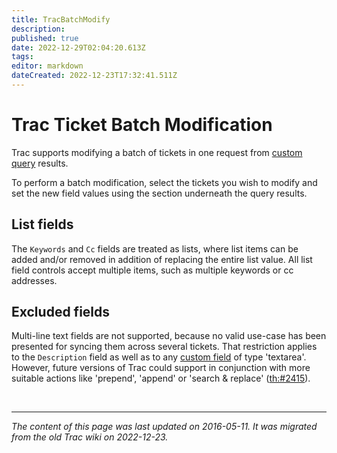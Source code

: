 ```yaml
---
title: TracBatchModify
description: 
published: true
date: 2022-12-29T02:04:20.613Z
tags: 
editor: markdown
dateCreated: 2022-12-23T17:32:41.511Z
---
```


# Trac Ticket Batch Modification 

Trac supports modifying a batch of tickets in one request from [custom query](/group/rtgwg/TracQuery) results.

To perform a batch modification, select the tickets you wish to modify and set the new field values using the section underneath the query results.

## List fields
The `Keywords` and `Cc` fields are treated as lists, where list items can be added and/or removed in addition of replacing the entire list value. All list field controls accept multiple items, such as multiple keywords or cc addresses.

## Excluded fields
Multi-line text fields are not supported, because no valid use-case has been presented for syncing them across several tickets. That restriction applies to the `Description` field as well as to any [custom field](/group/rtgwg/TracTicketsCustomFields) of type 'textarea'. However, future versions of Trac could support in conjunction with more suitable actions like 'prepend', 'append' or 'search & replace' ([th:#2415](https://trac-hacks.org/ticket/2415)).

&nbsp;
&nbsp;
&nbsp;

---

*The content of this page was last updated on 2016-05-11. It was migrated from the old Trac wiki on 2022-12-23.*